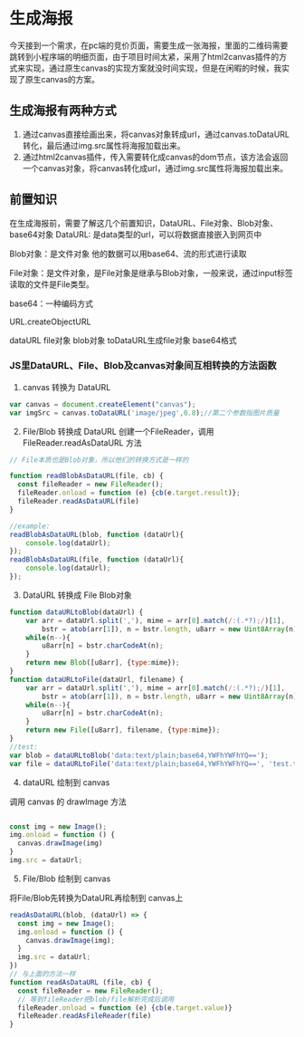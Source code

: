 # 生成海报
今天接到一个需求，在pc端的竞价页面，需要生成一张海报，里面的二维码需要跳转到小程序端的明细页面，由于项目时间太紧，采用了html2canvas插件的方式来实现，通过原生canvas的实现方案就没时间实现，但是在闲暇的时候，我实现了原生canvas的方案。

## 生成海报有两种方式
  1. 通过canvas直接绘画出来，将canvas对象转成url，通过canvas.toDataURL转化，最后通过img.src属性将海报加载出来。
  2. 通过html2canvas插件，传入需要转化成canvas的dom节点，该方法会返回一个canvas对象，将canvas转化成url，通过img.src属性将海报加载出来。

## 前置知识
在生成海报前，需要了解这几个前置知识，DataURL、File对象、Blob对象、base64对象
  DataURL: 是data类型的url，可以将数据直接嵌入到网页中

  Blob对象：是文件对象 他的数据可以用base64、流的形式进行读取
  
  File对象：是文件对象，是File对象是继承与Blob对象，一般来说，通过input标签读取的文件是File类型。

  base64：一种编码方式

  URL.createObjectURL

dataURL  file对象 blob对象  toDataURL生成file对象 base64格式

### JS里DataURL、File、Blob及canvas对象间互相转换的方法函数 

1. canvas 转换为 DataURL
```js
var canvas = document.createElement("canvas");
var imgSrc = canvas.toDataURL('image/jpeg',0.8);//第二个参数指图片质量
```
2. File/Blob 转换成 DataURL 
创建一个FileReader，调用 FileReader.readAsDataURL 方法
```js
// File本质也是Blob对象，所以他们的转换方式是一样的

function readBlobAsDataURL(file, cb) {
  const fileReader = new FileReader();
  fileReader.onload = function (e) {cb(e.target.result)};
  fileReader.readAsDataURL(file)
}

//example:
readBlobAsDataURL(blob, function (dataUrl){
    console.log(dataUrl);
});
readBlobAsDataURL(file, function (dataUrl){
    console.log(dataUrl);
});

```
3. DataURL 转换成 File Blob对象

```js
function dataURLtoBlob(dataUrl) {
    var arr = dataUrl.split(','), mime = arr[0].match(/:(.*?);/)[1],
        bstr = atob(arr[1]), n = bstr.length, u8arr = new Uint8Array(n);
    while(n--){
        u8arr[n] = bstr.charCodeAt(n);
    }
    return new Blob([u8arr], {type:mime});
}
function dataURLtoFile(dataUrl, filename) {
    var arr = dataUrl.split(','), mime = arr[0].match(/:(.*?);/)[1],
        bstr = atob(arr[1]), n = bstr.length, u8arr = new Uint8Array(n);
    while(n--){
        u8arr[n] = bstr.charCodeAt(n);
    }
    return new File([u8arr], filename, {type:mime});
}
//test:
var blob = dataURLtoBlob('data:text/plain;base64,YWFhYWFhYQ==');
var file = dataURLtoFile('data:text/plain;base64,YWFhYWFhYQ==', 'test.txt');
```

4. dataURL 绘制到 canvas

调用 canvas 的 drawImage 方法
```js

const img = new Image();
img.onload = function () {
  canvas.drawImage(img)
}
img.src = dataUrl;

```
5. File/Blob 绘制到 canvas

将File/Blob先转换为DataURL再绘制到 canvas上

```js
readAsDataURL(blob, (dataUrl) => {
  const img = new Image();
  img.onload = function () {
    canvas.drawImage(img);
  }
  img.src = dataUrl;
})
// 与上面的方法一样
function readAsDataURL (file, cb) {
  const fileReader = new FileReader();
  // 等到fileReader把blob/file解析完成后调用
  fileReader.onload = function (e) {cb(e.target.value)}
  fileReader.readAsFileReader(file)
}

```